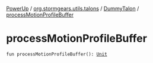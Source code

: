 [PowerUp](../../index.md) / [org.stormgears.utils.talons](../index.md) / [DummyTalon](index.md) / [processMotionProfileBuffer](./process-motion-profile-buffer.md)

# processMotionProfileBuffer

`fun processMotionProfileBuffer(): `[`Unit`](https://kotlinlang.org/api/latest/jvm/stdlib/kotlin/-unit/index.html)